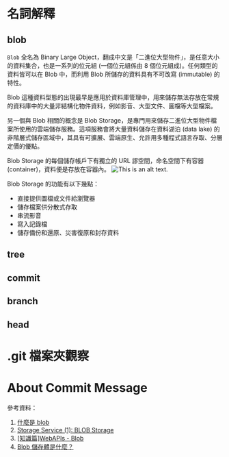 # 名詞解釋
## blob
`Blob` 全名為 Binary Large Object，翻成中文是「二進位大型物件」，是任意大小的資料集合，也是一系列的位元組 (一個位元組係由 8 個位元組成)。任何類型的資料皆可以在 Blob 中，而利用 Blob 所儲存的資料具有不可改寫 (immutable) 的特性。

Blob 這種資料型態的出現最早是應用於資料庫管理中，用來儲存無法存放在常規的資料庫中的大量非結構化物件資料，例如影音、大型文件、圖檔等大型檔案。

另一個與 Blob 相關的概念是 Blob Storage，是專門用來儲存二進位大型物件檔案所使用的雲端儲存服務。這項服務會將大量資料儲存在資料湖泊 (data lake) 的非階層式儲存區域中，其具有可擴展、雲端原生、允許用多種程式語言存取、分層定價的優點。

Blob Storage 的每個儲存帳戶下有獨立的 URL 謬空間，命名空間下有容器 (container)，資料便是存放在容器內。
![This is an alt text.](https://i.imgur.com/P16DSy7.png "圖片來源: https://hackmd.io/@l-zHCaalQSq59NxFixnqyg/rkvXJlCG5")

Blob Storage 的功能有以下幾點：
* 直接提供圖檔或文件給瀏覽器
* 儲存檔案供分散式存取
* 串流影音
* 寫入記錄檔
* 儲存備份和還原、災害復原和封存資料
## tree

## commit
## branch
## head
# .git 檔案夾觀察
# About Commit Message

參考資料：
1. [什麼是 blob](https://hackmd.io/@l-zHCaalQSq59NxFixnqyg/rkvXJlCG5)
2. [Storage Service (1): BLOB Storage](https://ithelp.ithome.com.tw/articles/10077453?sc=rss.iron)
3. [[知識篇]WebAPIs - Blob](https://www.yasssssblog.com/2020/10/01/ithome-30-18-blob/)
4. [Blob 儲存體是什麼？](https://www.cloudflare.com/zh-tw/learning/cloud/what-is-blob-storage/)